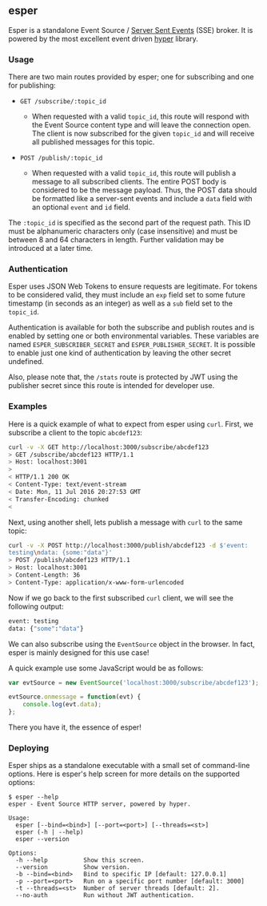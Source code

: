 ## esper

Esper is a standalone Event Source /
[Server Sent Events](https://developer.mozilla.org/en-US/docs/Web/API/Server-sent_events/Using_server-sent_events) (SSE) broker. It is powered by the most excellent event
driven [hyper](https://github.com/hyperium/hyper) library.

### Usage

There are two main routes provided by esper; one for subscribing and one
for publishing:

- `GET /subscribe/:topic_id`
  - When requested with a valid `topic_id`, this route will respond with
    the Event Source content type and will leave the connection open.
The client is now subscribed for the given `topic_id` and will receive
all published messages for this topic.

- `POST /publish/:topic_id`
  - When requested with a valid `topic_id`, this route will publish a
    message to all subscribed clients. The entire POST body is
considered to be the message payload. Thus, the POST data should be
formatted like a server-sent events and include a `data` field with an
optional `event` and `id` field.

The `:topic_id` is specified as the second part of the request path.
This ID must be alphanumeric characters only (case insensitive) and must
be between 8 and 64 characters in length. Further validation may be
introduced at a later time.

### Authentication

Esper uses JSON Web Tokens to ensure requests are legitimate. For tokens
to be considered valid, they must include an `exp` field set to some
future timestamp (in seconds as an integer) as well as a `sub` field set
to the `topic_id`.

Authentication is available for both the subscribe and publish routes
and is enabled by setting one or both environmental variables. These
variables are named `ESPER_SUBSCRIBER_SECRET` and `ESPER_PUBLISHER_SECRET`.
It is possible to enable just one kind of authentication by leaving the
other secret undefined.

Also, please note that, the `/stats` route is protected by JWT using the
publisher secret since this route is intended for developer use.

### Examples

Here is a quick example of what to expect from esper using `curl`.
First, we subscribe a client to the topic `abcdef123`:

```bash
curl -v -X GET http://localhost:3000/subscribe/abcdef123
> GET /subscribe/abcdef123 HTTP/1.1
> Host: localhost:3001
>
< HTTP/1.1 200 OK
< Content-Type: text/event-stream
< Date: Mon, 11 Jul 2016 20:27:53 GMT
< Transfer-Encoding: chunked
<
```

Next, using another shell, lets publish a message with `curl` to the
same topic:

```bash
curl -v -X POST http://localhost:3000/publish/abcdef123 -d $'event:
testing\ndata: {some:"data"}'
> POST /publish/abcdef123 HTTP/1.1
> Host: localhost:3001
> Content-Length: 36
> Content-Type: application/x-www-form-urlencoded
```

Now if we go back to the first subscribed `curl` client, we will see the
following output:

```bash
event: testing
data: {"some":"data"}
```

We can also subscribe using the `EventSource` object in the browser.
In fact, esper is mainly designed for this use case!

A quick example use some JavaScript would be as follows:

```javascript
var evtSource = new EventSource('localhost:3000/subscribe/abcdef123');

evtSource.onmessage = function(evt) {
    console.log(evt.data);
};
```

There you have it, the essence of esper!

### Deploying

Esper ships as a standalone executable with a small set of command-line
options. Here is esper's help screen for more details on the supported
options:

```
$ esper --help
esper - Event Source HTTP server, powered by hyper.

Usage:
  esper [--bind=<bind>] [--port=<port>] [--threads=<st>]
  esper (-h | --help)
  esper --version

Options:
  -h --help          Show this screen.
  --version          Show version.
  -b --bind=<bind>   Bind to specific IP [default: 127.0.0.1]
  -p --port=<port>   Run on a specific port number [default: 3000]
  -t --threads=<st>  Number of server threads [default: 2].
  --no-auth          Run without JWT authentication.
```
